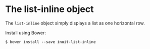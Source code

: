 # The list-inline object

The `list-inline` object simply displays a list as one horizontal row.

Install using Bower:

    $ bower install --save inuit-list-inline
